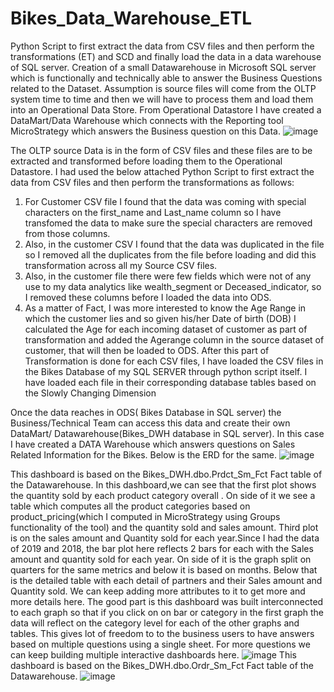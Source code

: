 # Bikes_Data_Warehouse_ETL
Python Script to first extract the data from CSV files and then perform the transformations (ET)  and SCD and finally load the data in a data warehouse of SQL server.
Creation of  a small Datawarehouse in Microsoft SQL server which is functionally and technically able to answer the Business Questions related to the Dataset. Assumption is source files will come from the OLTP system time to time and then we will have to process them and load them into an Operational Data Store. From Operational Datastore I have created a DataMart/Data Warehouse which connects with the Reporting tool MicroStrategy which answers the Business question on this Data. ![image](https://user-images.githubusercontent.com/83393290/186273417-e29f0a6f-cb4b-4b1f-be46-c32ac4075abb.png)

The OLTP source Data is in the form of CSV files and these files are to be extracted and transformed before loading them to the Operational Datastore. 
I had used the below attached Python Script to first extract the data from CSV files and then perform the transformations as follows:
1)	For Customer CSV file I found that the data was coming with special characters on the first_name and Last_name column so I have transfomed the data to make sure the special characters are removed from those columns.
2)	Also, in the customer CSV I found that the data was duplicated in the file so I removed all the duplicates from the file before loading and did this transformation across all my Source CSV files.
3)	Also, in the customer file there were few fields which were not of any use to my data analytics like wealth_segment or Deceased_indicator, so I removed these columns before I loaded the data into ODS.
4)	As a matter of Fact, I was more interested to know the Age Range in which the customer lies and so given his/her Date of birth (DOB) I calculated the Age for each incoming dataset of customer as part of transformation and added the Agerange column in the source dataset of customer, that will then be loaded to ODS.
After this part of Transformation is done for each CSV files, I have loaded the CSV files in the Bikes Database of my SQL SERVER through python script itself. I have loaded each file in their corresponding database tables based on the Slowly Changing Dimension 

Once the data reaches in ODS( Bikes Database in SQL server) the Business/Technical Team can access this data and create their own DataMart/ Datawarehouse(Bikes_DWH database in SQL server). In this case I have created a DATA Warehouse which answers questions on Sales Related Information for the Bikes. Below is the ERD for the same.
![image](https://user-images.githubusercontent.com/83393290/186273698-8772893b-5771-40cc-b972-0ae289130291.png)

This dashboard is based on the Bikes_DWH.dbo.Prdct_Sm_Fct Fact table of the Datawarehouse.
In this dashboard,we can see that the first plot shows the quantity sold by each product category overall . On side of it we see a table which computes all the product categories based on product_pricing(which I computed in MicroStrategy using Groups functionality of the tool) and the quantity sold and sales amount.
Third plot is on the sales amount and Quantity sold for each year.Since I had the data of 2019 and 2018, the bar plot here reflects 2 bars for each with the Sales amount and quantity sold for each year.  On side of it is the graph split on quarters for the same metrics and below it is based on months. Below that is the detailed table with each detail of partners and their Sales amount and Quantity sold. We can keep adding more attributes to it to get more and more details here. 
The good part is this dashboard was built interconnected to each graph so that if you click on on bar or category in the first graph the data will reflect on the category level for each of the other graphs and tables. This gives lot of freedom to to the business users to have answers based on multiple questions using a single sheet. For more questions we can keep building multiple interactive dashboards here.
![image](https://user-images.githubusercontent.com/83393290/186274246-2a6d065e-7094-40b6-80bf-4f9fea8dea42.png)
This dashboard is based on the Bikes_DWH.dbo.Ordr_Sm_Fct Fact table of the Datawarehouse.
![image](https://user-images.githubusercontent.com/83393290/186274283-95ddbbe9-760c-4667-957d-727d72e6f1c5.png)
